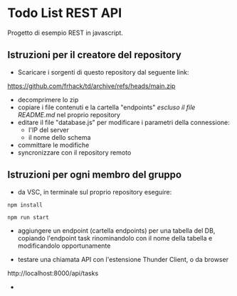 # Todo List REST API

Progetto di esempio REST in javascript.

## Istruzioni per il creatore del repository

- Scaricare i sorgenti di questo repository dal seguente link:

https://github.com/frhack/td/archive/refs/heads/main.zip

- decomprimere lo zip 
- copiare i file contenuti e la cartella "endpoints" *escluso il file README.md*  nel proprio repository
- editare il file "database.js" per modificare i parametri della connessione:
  - l'IP del server
  - il nome dello schema
- committare le modifiche
- syncronizzare con il repository remoto

## Istruzioni per ogni membro del gruppo

- da VSC, in  terminale sul proprio repository eseguire:

```shell
npm install
```

```shell
npm run start
```


- aggiungere un endpoint (cartella endpoints) per una tabella del DB, copiando l'endpoint task rinominandolo con il nome della tabella e modificandolo opportunamente 




- testare una chiamata API con l'estensione Thunder Client, o da browser

http://localhost:8000/api/tasks

- 
